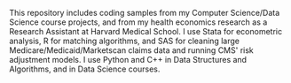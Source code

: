 This repository includes coding samples from my Computer Science/Data Science course projects, and from my health economics research as a Research Assistant at Harvard Medical School. 
I use Stata for econometric analysis, R for matching algorithms, and SAS for cleaning large Medicare/Medicaid/Marketscan claims data and running CMS' risk adjustment models. I use Python and C++ in Data Structures and Algorithms, and in Data Science courses.

